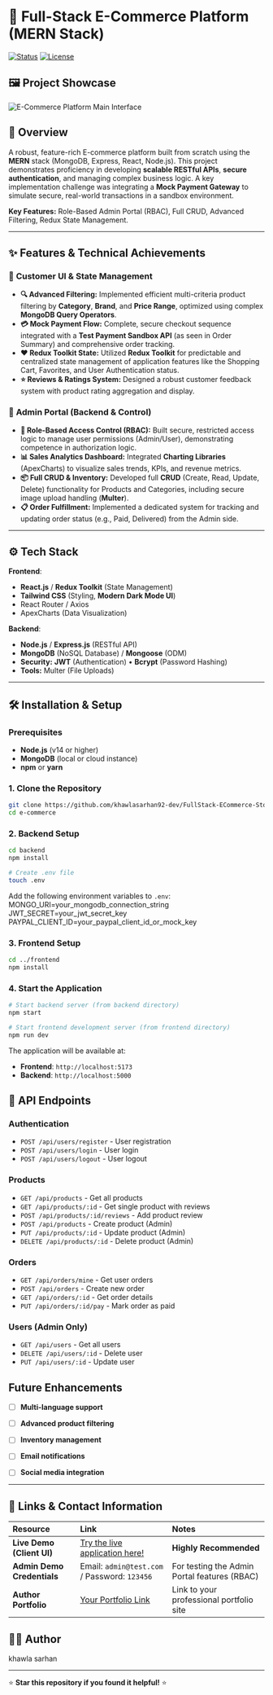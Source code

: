# 🛒 Full-Stack E-Commerce Platform (MERN Stack)

[![Status](https://img.shields.io/badge/Status-Complete-brightgreen)]()
[![License](https://img.shields.io/badge/License-MIT-blue)]()

## 🖼️ Project Showcase

![E-Commerce Platform Main Interface](image_390241.jpg)

## 🚀 Overview

A robust, feature-rich E-commerce platform built from scratch using the **MERN** stack (MongoDB, Express, React, Node.js). This project demonstrates proficiency in developing **scalable RESTful APIs**, **secure authentication**, and managing complex business logic. A key implementation challenge was integrating a **Mock Payment Gateway** to simulate secure, real-world transactions in a sandbox environment.

**Key Features:** Role-Based Admin Portal (RBAC), Full CRUD, Advanced Filtering, Redux State Management.

---

## ✨ Features & Technical Achievements

### 🏪 **Customer UI & State Management**
- **🔍 Advanced Filtering:** Implemented efficient multi-criteria product filtering by **Category**, **Brand**, and **Price Range**, optimized using complex **MongoDB Query Operators**.
- **💳 Mock Payment Flow:** Complete, secure checkout sequence integrated with a **Test Payment Sandbox API** (as seen in Order Summary) and comprehensive order tracking.
- **❤️ Redux Toolkit State:** Utilized **Redux Toolkit** for predictable and centralized state management of application features like the Shopping Cart, Favorites, and User Authentication status.
- **⭐ Reviews & Ratings System:** Designed a robust customer feedback system with product rating aggregation and display.

### 🔧 **Admin Portal (Backend & Control)**
- **👥 Role-Based Access Control (RBAC):** Built secure, restricted access logic to manage user permissions (Admin/User), demonstrating competence in authorization logic.
- **📊 Sales Analytics Dashboard:** Integrated **Charting Libraries** (ApexCharts) to visualize sales trends, KPIs, and revenue metrics.
- **📦 Full CRUD & Inventory:** Developed full **CRUD** (Create, Read, Update, Delete) functionality for Products and Categories, including secure image upload handling (**Multer**).
- **📋 Order Fulfillment:** Implemented a dedicated system for tracking and updating order status (e.g., Paid, Delivered) from the Admin side.

---

## ⚙️ Tech Stack

**Frontend**:
* **React.js** / **Redux Toolkit** (State Management)
* **Tailwind CSS** (Styling, **Modern Dark Mode UI**)
* React Router / Axios
* ApexCharts (Data Visualization)

**Backend**:
* **Node.js** / **Express.js** (RESTful API)
* **MongoDB** (NoSQL Database) / **Mongoose** (ODM)
* **Security:** **JWT** (Authentication) • **Bcrypt** (Password Hashing)
* **Tools:** Multer (File Uploads)

---


## 🛠️ Installation & Setup

### Prerequisites
- **Node.js** (v14 or higher)
- **MongoDB** (local or cloud instance)
- **npm** or **yarn**

### 1. Clone the Repository
```bash
git clone https://github.com/khawlasarhan92-dev/FullStack-ECommerce-Store.git
cd e-commerce
```

### 2. Backend Setup
```bash
cd backend
npm install

# Create .env file
touch .env
```

Add the following environment variables to `.env`:
MONGO_URI=your_mongodb_connection_string
JWT_SECRET=your_jwt_secret_key
PAYPAL_CLIENT_ID=your_paypal_client_id_or_mock_key

### 3. Frontend Setup
```bash
cd ../frontend
npm install
```

### 4. Start the Application
```bash
# Start backend server (from backend directory)
npm start

# Start frontend development server (from frontend directory)
npm run dev
```

The application will be available at:
- **Frontend**: `http://localhost:5173`
- **Backend**: `http://localhost:5000`


## 🔧 API Endpoints

### **Authentication**
- `POST /api/users/register` - User registration
- `POST /api/users/login` - User login
- `POST /api/users/logout` - User logout

### **Products**
- `GET /api/products` - Get all products
- `GET /api/products/:id` - Get single product with reviews
- `POST /api/products/:id/reviews` - Add product review
- `POST /api/products` - Create product (Admin)
- `PUT /api/products/:id` - Update product (Admin)
- `DELETE /api/products/:id` - Delete product (Admin)

### **Orders**
- `GET /api/orders/mine` - Get user orders
- `POST /api/orders` - Create new order
- `GET /api/orders/:id` - Get order details
- `PUT /api/orders/:id/pay` - Mark order as paid

### **Users** (Admin Only)
- `GET /api/users` - Get all users
- `DELETE /api/users/:id` - Delete user
- `PUT /api/users/:id` - Update user

##  Future Enhancements

- [ ] **Multi-language support**
- [ ] **Advanced product filtering**
- [ ] **Inventory management**
- [ ] **Email notifications**
- [ ] **Social media integration**


---
## 🔗 Links & Contact Information

| Resource | Link | Notes |
| :--- | :--- | :--- |
| **Live Demo (Client UI)** | [Try the live application here!]([YOUR_LIVE_DEMO_URL]) | **Highly Recommended** |
| **Admin Demo Credentials** | Email: `admin@test.com` / Password: `123456` | For testing the Admin Portal features (RBAC) |
| **Author Portfolio** | [Your Portfolio Link]([YOUR_PORTFOLIO_URL]) | Link to your professional portfolio site |

## 👨‍💻 Author

khawla sarhan

---

⭐ **Star this repository if you found it helpful!** ⭐
